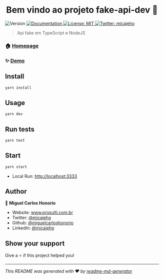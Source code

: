 <h1 align="center">Bem vindo ao projeto fake-api-dev 👋</h1>
<p>
  <img alt="Version" src="https://img.shields.io/badge/version-1.0.0-blue.svg?cacheSeconds=2592000" />
  <a href="https://dev-fake-api.herokuapp.com/" target="_blank">
    <img alt="Documentation" src="https://img.shields.io/badge/documentation-yes-brightgreen.svg" />
  </a>
  <a href="#" target="_blank">
    <img alt="License: MIT" src="https://img.shields.io/badge/License-MIT-yellow.svg" />
  </a>
  <a href="https://twitter.com/micajeho" target="_blank">
    <img alt="Twitter: micajeho" src="https://img.shields.io/twitter/follow/micajeho.svg?style=social" />
  </a>
</p>

> Api fake em TypeScript e NodeJS

### 🏠 [Homepage](https://github.com/miguelcarloshonorio/node-typescript)

### ✨ [Demo](https://dev-fake-api.herokuapp.com/)

## Install

```sh
yarn install
```

## Usage

```sh
yarn dev
```

## Run tests

```sh
yarn test
```

## Start

```sh
yarn start
```

* Local Run: [http://localhost:3333](http://localhost:3333)

## Author

👤 **Miguel Carlos Honorio**

* Website: www.prosulti.com.br
* Twitter: [@micajeho](https://twitter.com/micajeho)
* Github: [@miguelcarloshonorio](https://github.com/miguelcarloshonorio)
* LinkedIn: [@micajeho](https://linkedin.com/in/micajeho)

## Show your support

Give a ⭐️ if this project helped you!

***
_This README was generated with ❤️ by [readme-md-generator](https://github.com/kefranabg/readme-md-generator)_